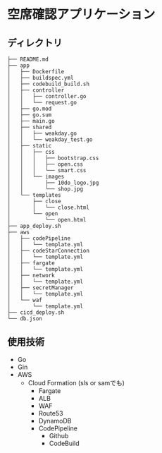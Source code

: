 # 空席確認アプリケーション

## ディレクトリ
```
├── README.md
├── app
│   ├── Dockerfile
│   ├── buildspec.yml
│   ├── codebuild_build.sh
│   ├── controller
│   │   ├── controller.go
│   │   └── request.go
│   ├── go.mod
│   ├── go.sum
│   ├── main.go
│   ├── shared
│   │   ├── weakday.go
│   │   └── weakday_test.go
│   ├── static
│   │   ├── css
│   │   │   ├── bootstrap.css
│   │   │   ├── open.css
│   │   │   └── smart.css
│   │   └── images
│   │       ├── 10do_logo.jpg
│   │       └── shop.jpg
│   └── templates
│       ├── close
│       │   └── close.html
│       └── open
│           └── open.html
├── app_deploy.sh
├── aws
│   ├── codePipeline
│   │   └── template.yml
│   ├── codeStarConnection
│   │   └── template.yml
│   ├── fargate
│   │   └── template.yml
│   ├── network
│   │   └── template.yml
│   ├── secretManager
│   │   └── template.yml
│   └── waf
│       └── template.yml
├── cicd_deploy.sh
└── db.json
```

## 使用技術
- Go
- Gin
- AWS
  - Cloud Formation (sls or samでも)
    - Fargate
    - ALB
    - WAF
    - Route53
    - DynamoDB
    - CodePipeline
      - Github
      - CodeBuild
